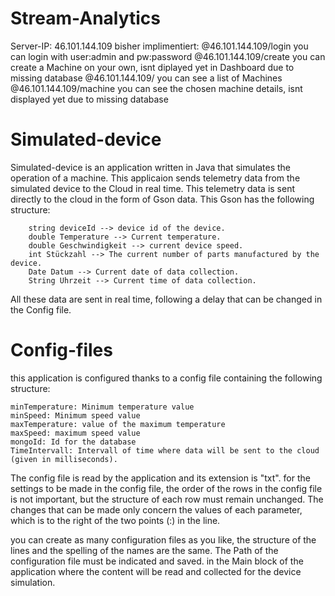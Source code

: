 # Stream-Analytics
Server-IP: 46.101.144.109
bisher implimentiert: 
	@46.101.144.109/login you can login with user:admin and pw:password 
	@46.101.144.109/create you can create a Machine on your own, isnt diplayed yet in Dashboard due to missing database
	@46.101.144.109/ you can see a list of Machines	
	@46.101.144.109/machine you can see the chosen machine details, isnt displayed yet due to missing database
	
	
# Simulated-device 

Simulated-device is an application written in Java that simulates the operation of a machine.  This applicaion sends telemetry data from the simulated device to the Cloud in real time. This telemetry data is sent directly to the cloud in the form of Gson data. 
This Gson has the following structure:

        string deviceId --> device id of the device.
        double Temperature --> Current temperature.
        double Geschwindigkeit --> current device speed.
        int Stückzahl --> The current number of parts manufactured by the device.
        Date Datum --> Current date of data collection.
        String Uhrzeit --> Current time of data collection. 
	
All these data are sent in real time, following a delay that can be changed in the Config file.

# Config-files 

this application is configured thanks to a config file containing the following structure:

	minTemperature: Minimum temperature value
	minSpeed: Minimum speed value
	maxTemperature: value of the maximum temperature
	maxSpeed: maximum speed value
	mongoId: Id for the database
	TimeIntervall: Intervall of time where data will be sent to the cloud (given in milliseconds). 

The config file is read by the application and its extension is "txt".
for the settings to be made in the config file,
the order of the rows in the config file is not important, but the structure of each row must remain unchanged. The changes that can be made only concern the values of each parameter, which is to the right of the two points (:) in the line.

you can create as many configuration files as you like, the structure of the lines and the spelling of the names are the same. The Path of the configuration file must be indicated and saved.
in the Main block of the application where the content will be read and collected for the device simulation.
